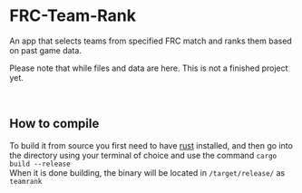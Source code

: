 # FRC-Team-Rank
An app that selects teams from specified FRC match and ranks them based on past game data.

Please note that while files and data are here. This is not a finished project yet.

<br>

## How to compile

To build it from source you first need to have [rust](https://rust-lang.org) installed, and then go  into the directory using your terminal of choice and use the command `cargo build --release`<br>
When it is done building, the binary will be located in `/target/release/` as `teamrank`

